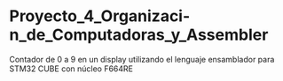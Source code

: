 # Proyecto_4_Organizaci-n_de_Computadoras_y_Assembler

Contador de 0 a 9 en un display utilizando el lenguaje ensamblador
para STM32 CUBE con núcleo F664RE
